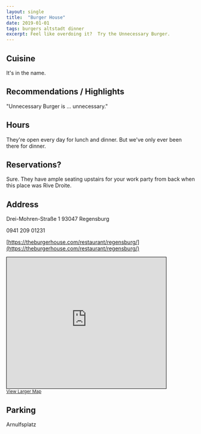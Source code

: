 ```yaml
---
layout: single
title:  "Burger House"
date: 2019-01-01
tags: burgers altstadt dinner
excerpt: Feel like overdoing it?  Try the Unnecessary Burger.
---
```


## Cuisine ##
It's in the name.

## Recommendations / Highlights ##
"Unnecessary Burger is ... unnecessary."

## Hours ##
They're open every day for lunch and dinner.  But we've only ever been there for dinner.

## Reservations? ##
Sure.  They have ample seating upstairs for your work party from back when this place was Rive Droite.

## Address ##
Drei-Mohren-Straße 1
93047 Regensburg

0941 209 01231

[https://theburgerhouse.com/restaurant/regensburg/](https://theburgerhouse.com/restaurant/regensburg/)

<iframe width="425" height="350" frameborder="0" scrolling="no" marginheight="0" marginwidth="0" src="https://www.openstreetmap.org/export/embed.html?bbox=12.089354395866396%2C49.019076436074414%2C12.09145188331604%2C49.02033587370865&amp;layer=mapnik&amp;marker=49.01970630002512%2C12.090401799999995" style="border: 1px solid black"></iframe><br/><small><a href="https://www.openstreetmap.org/?mlat=49.01971&amp;mlon=12.09040#map=19/49.01971/12.09040">View Larger Map</a></small>

## Parking ##
Arnulfsplatz